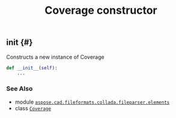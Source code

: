 ﻿---
title: Coverage constructor
second_title: Aspose.CAD for Python via .NET API References
description: 
type: docs
weight: 10
url: /python-net/aspose.cad.fileformats.collada.fileparser.elements/coverage/__init__/
is_root: false
---

## __init__ {#}

Constructs a new instance of Coverage



```python
def __init__(self):
    ...
```





### See Also
* module [`aspose.cad.fileformats.collada.fileparser.elements`](../../)
* class [`Coverage`](/cad/python-net/aspose.cad.fileformats.collada.fileparser.elements/coverage)
